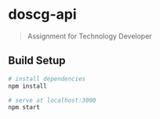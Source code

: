 # doscg-api

> Assignment for Technology Developer

## Build Setup

``` bash
# install dependencies
npm install

# serve at localhost:3000
npm start
```
